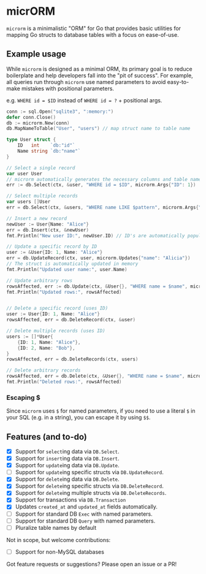 # micrORM

`microrm` is a minimalistic "ORM" for Go that provides basic utilities for mapping Go structs to database tables with a focus on ease-of-use.

## Example usage

While `microrm` is designed as a minimal ORM, its primary goal is to reduce boilerplate and help developers fall into the "pit of success". For example, all queries run through `microrm` use named parameters to avoid easy-to-make mistakes with positional parameters.

e.g. `WHERE id = $ID` instead of `WHERE id = ?` + positional args.

```go
conn := sql.Open("sqlite3", ":memory:")
defer conn.Close()
db := microrm.New(conn)
db.MapNameToTable("User", "users") // map struct name to table name

type User struct {
    ID   int    `db:"id"`
    Name string `db:"name"`
}

// Select a single record
var user User
// microrm automatically generates the necessary columns and table name
err := db.Select(ctx, &user, "WHERE id = $ID", microrm.Args{"ID": 1})

// Select multiple records
var users []User
err = db.Select(ctx, &users, "WHERE name LIKE $pattern", microrm.Args{"pattern": "A%"})

// Insert a new record
newUser := User{Name: "Alice"}
err = db.Insert(ctx, &newUser)
fmt.Println("New user ID:", newUser.ID) // ID's are automatically populated after inserts

// Update a specific record by ID
user := &User{ID: 1, Name: "Alice"}
err = db.UpdateRecord(ctx, user, microrm.Updates{"name": "Alicia"})
// The struct is automatically updated in memory
fmt.Println("Updated user name:", user.Name)

// Update arbitrary rows
rowsAffected, err := db.Update(ctx, &User{}, "WHERE name = $name", microrm.Args{"name": "Alice"}, microrm.Updates{"name": "Alicia"})
fmt.Println("Updated rows:", rowsAffected)


// Delete a specific record (uses ID)
user := User{ID: 1, Name: "Alice"}
rowsAffected, err = db.DeleteRecord(ctx, &user)

// Delete multiple records (uses ID)
users := []*User{
    {ID: 1, Name: "Alice"},
    {ID: 2, Name: "Bob"},
}
rowsAffected, err = db.DeleteRecords(ctx, users)

// Delete arbitrary records
rowsAffected, err = db.Delete(ctx, &User{}, "WHERE name = $name", microrm.Args{"name": "Alicia"})
fmt.Println("Deleted rows:", rowsAffected)
```

### Escaping $

Since `microrm` uses `$` for named parameters, if you need to use a literal `$` in your SQL (e.g. in a string), you can escape it by using `$$`.

## Features (and to-do)

- [x] Support for `select`ing data via `DB.Select`.
- [x] Support for `insert`ing data via `DB.Insert`.
- [x] Support for `update`ing data via `DB.Update`.
- [ ] Support for `update`ing specific structs via `DB.UpdateRecord`.
- [x] Support for `delete`ing data via `DB.Delete`.
- [x] Support for `delete`ing specific structs via `DB.DeleteRecord`.
- [x] Support for `delete`ing multiple structs via `DB.DeleteRecords`.
- [x] Support for transactions via `DB.Transaction`
- [x] Updates `created_at` and `updated_at` fields automatically.
- [ ] Support for standard DB `Exec` with named parameters.
- [ ] Support for standard DB `Query` with named parameters.
- [ ] Pluralize table names by default

Not in scope, but welcome contributions:

- [ ] Support for non-MySQL databases

Got feature requests or suggestions? Please open an issue or a PR!

